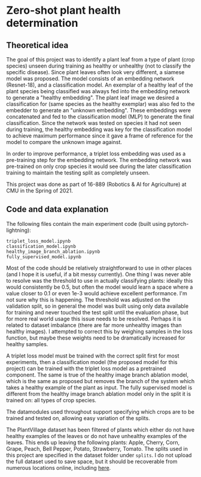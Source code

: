 # Zero-shot plant health determination


## Theoretical idea
The goal of this project was to identify a plant leaf from a type of plant (crop species) unseen during training as healthy or unhealthy (not to classify the specific disease). Since plant leaves often look very different, a siamese model was proposed. The model consists of an embedding network (Resnet-18), and a classification model. An exemplar of a healthy leaf of the plant species being classified was always fed into the embedding network to generate a "healthy embedding". The plant leaf image we desired a classification for (same species as the healthy exemplar) was also fed to the embedder to generate an "unknown embedding". These embeddings were concatenated and fed to the classification model (MLP) to generate the final classification. Since the network was tested on species it had not seen during training, the healthy embedding was key for the classification model to achieve maximum performance since it gave a frame of reference for the model to compare the unknown image against. 

In order to improve performance, a triplet loss embedding was used as a pre-training step for the embedding network. The embedding network was pre-trained on only crop species it would see during the later classification training to maintain the testing split as completely unseen.

This project was done as part of 16-889 (Robotics & AI for Agriculture) at CMU in the Spring of 2021.

## Code and data explanation
The following files contain the main experiment code (built using pytorch-lightning):
```
triplet_loss_model.ipynb
classification_model.ipynb
healthy_image_branch_ablation.ipynb
fully_supervised_model.ipynb
```

Most of the code should be relatively straightforward to use in other places (and I hope it is useful, if a bit messy currently). One thing I was never able to resolve was the threshold to use in actually classifying plants: ideally this would consistently be 0.5, but often the model would learn a space where a value closer to 0.1 or even 1e-3 would achieve excellent performance. I'm not sure why this is happening. The threshold was adjusted on the validation split, so in general the model was built using only data available for training and never touched the test split until the evaluation phase, but for more real world usage this issue needs to be resolved. Perhaps it is related to dataset imbalance (there are far more unhealthy images than healthy images). I attempted to correct this by weighing samples in the loss function, but maybe these weights need to be dramatically increased for healthy samples.

A triplet loss model must be trained with the correct split first for most experiments, then a classification model (the proposed model for this project) can be trained with the triplet loss model as a pretrained component. The same is true of the healthy image branch ablation model, which is the same as proposed but removes the branch of the system which takes a healthy example of the plant as input. The fully supervised model is different from the healthy image branch ablation model only in the split it is trained on: all types of crop species. 

The datamodules used throughout support specifying which crops are to be trained and tested on, allowing easy variation of the splits. 

The PlantVillage dataset has been filtered of plants which either do not have healthy examples of the leaves or do not have  unhealthy examples of the leaves. This ends up leaving the following plants: Apple, Cherry, Corn, Grape, Peach, Bell Pepper, Potato, Strawberry, Tomato. The splits used in this project are specified in the dataset folder under `splits`. I do not upload the full dataset used to save space, but it should be recoverable from numerous locations online, including [here](https://github.com/spMohanty/PlantVillage-Dataset/tree/master/raw/color).
